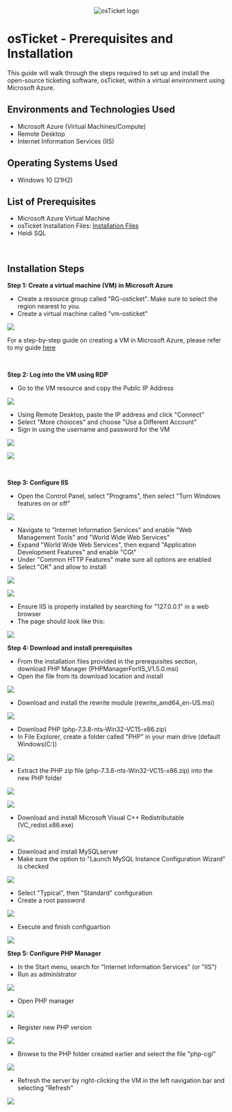 <p align="center">
<img src="https://i.imgur.com/Clzj7Xs.png" alt="osTicket logo"/>
</p>

<h1>osTicket - Prerequisites and Installation</h1>
This guide will walk through the steps required to set up and install the open-source ticketing software, osTicket, within a virtual environment using Microsoft Azure.<br />

<h2>Environments and Technologies Used</h2>

- Microsoft Azure (Virtual Machines/Compute)
- Remote Desktop
- Internet Information Services (IIS)

<h2>Operating Systems Used </h2>

- Windows 10</b> (21H2)

<h2>List of Prerequisites</h2>

- Microsoft Azure Virtual Machine
- osTicket Installation Files: [Installation Files](https://drive.google.com/drive/folders/1APMfNyfNzcxZC6EzdaNfdZsUwxWYChf6)
- Heidi SQL

<br/>

<h2>Installation Steps</h2>

**Step 1: Create a virtual machine (VM) in Microsoft Azure**

- Create a resource group called "RG-osticket". Make sure to select the region nearest to you.
- Create a virtual machine called "vm-osticket"
  

<p>
<img src="https://i.imgur.com/SM4nDyl.png"/>
</p>

For a step-by-step guide on creating a VM in Microsoft Azure, please refer to my guide [here](https://github.com/StephaunH/StephaunH/blob/main)

<br />

**Step 2: Log into the VM using RDP**

- Go to the VM resource and copy the Public IP Address

<p>
<img src="https://i.imgur.com/qLeyOD3.png"/>
</p>

- Using Remote Desktop, paste the IP address and click "Connect"
- Select "More choioces" and choose "Use a Different Account"
- Sign in using the username and password for the VM

<p>
<img src="https://i.imgur.com/mavugz5.png">
</p>

<p>
<img src="https://i.imgur.com/qYspkfU.png"/>
</p>

<br/>

**Step 3: Configure IIS**

- Open the Control Panel, select "Programs", then select "Turn Windows features on or off"
<p>
<img src="https://i.imgur.com/7Dxax4j.png">
</p>

- Navigate to "Internet Information Services" and enable "Web Management Tools" and "World Wide Web Services"
- Expand "World Wide Web Services", then expand "Application Development Features" and enable "CGI"
- Under "Common HTTP Features" make sure all options are enabled
- Select "OK" and allow to install

<p>
<img src="https://i.imgur.com/U7sgsoW.png">
</p>

<p>
<img src="https://i.imgur.com/mKDJYm1.png">
</p>

- Ensure IIS is properly installed by searching for "127.0.0.1" in a web browser
- The page should look like this:

<p>
<img src="https://i.imgur.com/Y7Kq1uQ.png">
</p>

**Step 4: Download and install prerequisites**

- From the installation files provided in the prerequisites section, download PHP Manager (PHPManagerForIIS_V1.5.0.msi)
- Open the file from its download location and install 

<p>
<img src="https://i.imgur.com/hLlnJQR.png">
</p>

- Download and install the rewrite module (rewrite_amd64_en-US.msi)

<p>
<img src="https://i.imgur.com/rzqXjIg.png">
</p>

- Download PHP (php-7.3.8-nts-Win32-VC15-x86.zip)
- In File Explorer, create a folder called "PHP" in your main drive (default Windows(C:))

<p>
<img src="https://i.imgur.com/rVYJz1y.png">
</p>

- Extract the PHP zip file (php-7.3.8-nts-Win32-VC15-x86.zip) into the new PHP folder

<p>
<img src="https://i.imgur.com/wwmh6w4.png">
</p>

<p>
<img src="https://i.imgur.com/KuJoMBk.png">
</p>

- Download and install Microsoft Visual C++ Redistributable (VC_redist.x86.exe)

 <p>
 <img src="https://i.imgur.com/DIcxgDm.png">
 </p>

- Download and install MySQLserver
- Make sure the option to "Launch MySQL Instance Configuration Wizard" is checked

<p>
<img src="https://i.imgur.com/QsdOYFS.png">
</p>

- Select "Typical", then "Standard" configuration
- Create a root password

<p>
<img src="https://i.imgur.com/v1cd0ov.png">
</p>

- Execute and finish configuartion

<p>
<img src="https://i.imgur.com/9km3RCk.png">
</p>

**Step 5: Configure PHP Manager**

- In the Start menu, search for "Internet Information Services" (or "IIS")
- Run as administrator

<p>
<img src="https://i.imgur.com/zry0Dj9.png">
</p>

- Open PHP manager

<p>
<img src="https://i.imgur.com/8CMd8qS.png">
</p>

- Register new PHP version

<p>
<img src="https://i.imgur.com/NlPN7OD.png">
</p>

- Browse to the PHP folder created earlier and select the file "php-cgi"

<p>
<img src="https://i.imgur.com/EOhl7eb.png">
</p>

- Refresh the server by right-clicking the VM in the left navigation bar and selecting "Refresh"

<p>
<img src="https://i.imgur.com/4sHtSuh.png">
</p>
